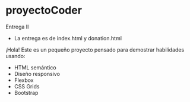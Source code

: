 # proyectoCoder
Entrega II
- La entrega es de index.html y donation.html


¡Hola! Este es un pequeño proyecto pensado para demostrar habilidades usando:
- HTML semántico
- Diseño responsivo
- Flexbox
- CSS Grids 
- Bootstrap
